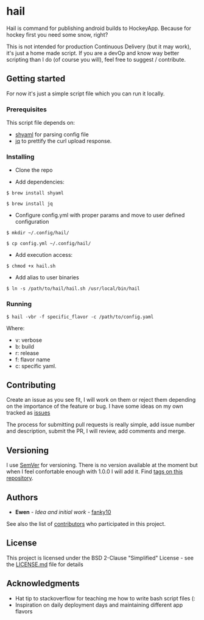 # hail

Hail is command for publishing android builds to HockeyApp. Because for hockey first you need some snow, right?

This is not intended for production Continuous Delivery (but it may work), it's just a home made script. If you are a devOp and know way better scripting than I do (of course you will), feel free to suggest / contribute.

## Getting started

For now it's just a simple script file which you can run it locally.

### Prerequisites

This script file depends on:
- [shyaml](https://github.com/0k/shyaml) for parsing config file
- [jq](https://github.com/stedolan/jq) to prettify the curl upload response.

### Installing

- Clone the repo

- Add dependencies: 

`$ brew install shyaml`

`$ brew install jq`

- Configure config.yml with proper params and move to user defined configuration

`$ mkdir ~/.config/hail/`

`$ cp config.yml ~/.config/hail/`

- Add execution access: 

`$ chmod +x hail.sh`

- Add alias to user binaries

`$ ln -s /path/to/hail/hail.sh /usr/local/bin/hail`

### Running
`$ hail -vbr -f specific_flavor -c /path/to/config.yaml`

Where:
- v: verbose
- b: build
- r: release
- f: flavor name
- c: specific yaml.

## Contributing

Create an issue as you see fit, I will work on them or reject them depending on the importance of the feature or bug.
I have some ideas on my own tracked as [issues](https://github.com/fanky10/hail/issues)

The process for submitting pull requests is really simple, add issue number and description, submit the PR, I will review, add comments and merge.

## Versioning

I use [SemVer](http://semver.org/) for versioning. There is no version available at the moment but when I feel confortable enough with 1.0.0 I will add it. Find [tags on this repository](https://github.com/fanky10/hail/tags). 

## Authors

* **Ewen** - *Idea and initial work* - [fanky10](https://github.com/fanky10)

See also the list of [contributors](https://github.com/fanky10/hail/contributors) who participated in this project.

## License

This project is licensed under the BSD 2-Clause "Simplified" License - see the [LICENSE.md](LICENSE.md) file for details

## Acknowledgments

* Hat tip to stackoverflow for teaching me how to write bash script files (:
* Inspiration on daily deployment days and maintaining different app flavors
